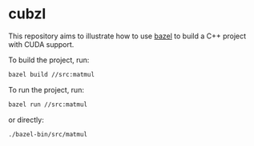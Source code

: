 # cubzl

This repository aims to illustrate how to use [bazel](https://bazel.build/) to build a C++ project with CUDA support.

To build the project, run:

```bash
bazel build //src:matmul
```

To run the project, run:

```bash
bazel run //src:matmul
```

or directly:

```bash
./bazel-bin/src/matmul
```